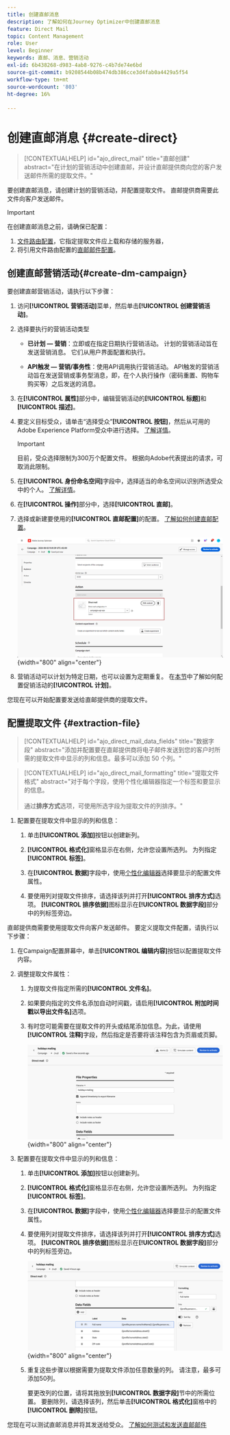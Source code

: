 ```yaml
---
title: 创建直邮消息
description: 了解如何在Journey Optimizer中创建直邮消息
feature: Direct Mail
topic: Content Management
role: User
level: Beginner
keywords: 直邮、消息、营销活动
exl-id: 6b438268-d983-4ab8-9276-c4b7de74e6bd
source-git-commit: b9208544b08b474db386cce3d4fab0a4429a5f54
workflow-type: tm+mt
source-wordcount: '803'
ht-degree: 16%

---
```


# 创建直邮消息 {#create-direct}

>[!CONTEXTUALHELP]
>id="ajo_direct_mail"
>title="直邮创建"
>abstract="在计划的营销活动中创建直邮，并设计直邮提供商向您的客户发送邮件所需的提取文件。"

要创建直邮消息，请创建计划的营销活动，并配置提取文件。 直邮提供商需要此文件向客户发送邮件。

>[!IMPORTANT]
>
>在创建直邮消息之前，请确保已配置：
>
>1. [文件路由配置](../direct-mail/direct-mail-configuration.md#file-routing-configuration)，它指定提取文件应上载和存储的服务器，
>1. 将引用文件路由配置的[直邮邮件配置](../direct-mail/direct-mail-configuration.md#direct-mail-surface)。


## 创建直邮营销活动{#create-dm-campaign}

要创建直邮营销活动，请执行以下步骤：

1. 访问&#x200B;**[!UICONTROL 营销活动]**&#x200B;菜单，然后单击&#x200B;**[!UICONTROL 创建营销活动]**。

1. 选择要执行的营销活动类型

   * **已计划 — 营销**：立即或在指定日期执行营销活动。 计划的营销活动旨在发送营销消息。 它们从用户界面配置和执行。

   * **API触发 — 营销/事务性**：使用API调用执行营销活动。 API触发的营销活动旨在发送营销或事务型消息，即，在个人执行操作（密码重置、购物车购买等）之后发送的消息。

1. 在&#x200B;**[!UICONTROL 属性]**&#x200B;部分中，编辑营销活动的&#x200B;**[!UICONTROL 标题]**&#x200B;和&#x200B;**[!UICONTROL 描述]**。

1. 要定义目标受众，请单击“选择受众”**[!UICONTROL 按钮]**，然后从可用的Adobe Experience Platform受众中进行选择。 [了解详情](../audience/about-audiences.md)。

   >[!IMPORTANT]
   >
   >目前，受众选择限制为300万个配置文件。 根据向Adobe代表提出的请求，可取消此限制。

1. 在&#x200B;**[!UICONTROL 身份命名空间]**&#x200B;字段中，选择适当的命名空间以识别所选受众中的个人。 [了解详情](../event/about-creating.md#select-the-namespace)。

1. 在&#x200B;**[!UICONTROL 操作]**&#x200B;部分中，选择&#x200B;**[!UICONTROL 直邮]**。

1. 选择或新建要使用的&#x200B;**[!UICONTROL 直邮配置]**&#x200B;的配置。 [了解如何创建直邮配置](direct-mail-configuration.md#direct-mail-surface)。

   ![](assets/direct-mail-campaign.png){width="800" align="center"}

1. 营销活动可以计划为特定日期，也可以设置为定期重复。 在[本节](../campaigns/create-campaign.md#schedule)中了解如何配置促销活动的&#x200B;**[!UICONTROL 计划]**。

您现在可以开始配置要发送给直邮提供商的提取文件。

## 配置提取文件 {#extraction-file}

>[!CONTEXTUALHELP]
>id="ajo_direct_mail_data_fields"
>title="数据字段"
>abstract="添加并配置要在直邮提供商将电子邮件发送到您的客户时所需的提取文件中显示的列和信息。最多可以添加 50 个列。"

>[!CONTEXTUALHELP]
>id="ajo_direct_mail_formatting"
>title="提取文件格式"
>abstract="对于每个字段，使用个性化编辑器指定一个标签和要显示的信息。<br/><br/>通过<b>排序方式</b>选项，可使用所选字段为提取文件的列排序。"

1. 配置要在提取文件中显示的列和信息：

   1. 单击&#x200B;**[!UICONTROL 添加]**&#x200B;按钮以创建新列。

   1. **[!UICONTROL 格式化]**&#x200B;窗格显示在右侧，允许您设置所选列。 为列指定&#x200B;**[!UICONTROL 标签]**。

   1. 在&#x200B;**[!UICONTROL 数据]**&#x200B;字段中，使用[个性化编辑器](../personalization/personalization-build-expressions.md)选择要显示的配置文件属性。

   1. 要使用列对提取文件排序，请选择该列并打开&#x200B;**[!UICONTROL 排序方式]**&#x200B;选项。 **[!UICONTROL 排序依据]**&#x200B;图标显示在&#x200B;**[!UICONTROL 数据字段]**&#x200B;部分中的列标签旁边。

直邮提供商需要使用提取文件向客户发送邮件。 要定义提取文件配置，请执行以下步骤：

1. 在Campaign配置屏幕中，单击&#x200B;**[!UICONTROL 编辑内容]**&#x200B;按钮以配置提取文件内容。

1. 调整提取文件属性：

   1. 为提取文件指定所需的&#x200B;**[!UICONTROL 文件名]**。

   1. 如果要向指定的文件名添加自动时间戳，请启用&#x200B;**[!UICONTROL 附加时间戳以导出文件名]**&#x200B;选项。

   1. 有时您可能需要在提取文件的开头或结尾添加信息。为此，请使用&#x200B;**[!UICONTROL 注释]**&#x200B;字段，然后指定是否要将该注释包含为页眉或页脚。

      ![](assets/direct-mail-properties.png){width="800" align="center"}

1. 配置要在提取文件中显示的列和信息：

   1. 单击&#x200B;**[!UICONTROL 添加]**&#x200B;按钮以创建新列。

   1. **[!UICONTROL 格式化]**&#x200B;窗格显示在右侧，允许您设置所选列。 为列指定&#x200B;**[!UICONTROL 标签]**。

   1. 在&#x200B;**[!UICONTROL 数据]**&#x200B;字段中，使用[个性化编辑器](../personalization/personalization-build-expressions.md)选择要显示的配置文件属性。

   1. 要使用列对提取文件排序，请选择该列并打开&#x200B;**[!UICONTROL 排序方式]**&#x200B;选项。 **[!UICONTROL 排序依据]**&#x200B;图标显示在&#x200B;**[!UICONTROL 数据字段]**&#x200B;部分中的列标签旁边。

      ![](assets/direct-mail-content.png){width="800" align="center"}

   1. 重复这些步骤以根据需要为提取文件添加任意数量的列。 请注意，最多可添加50列。

      要更改列的位置，请将其拖放到&#x200B;**[!UICONTROL 数据字段]**&#x200B;节中的所需位置。 要删除列，请选择该列，然后单击&#x200B;**[!UICONTROL 格式化]**&#x200B;窗格中的&#x200B;**[!UICONTROL 删除]**&#x200B;按钮。

您现在可以测试直邮消息并将其发送给受众。 [了解如何测试和发送直邮邮件](test-send-direct-mail.md)
